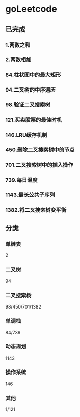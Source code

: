 # goLeetcode
## 已完成
### 1.两数之和
### 2.两数相加
### 84.柱状图中的最大矩形
### 94.二叉树的中序遍历
### 98.验证二叉搜索树
### 121.买卖股票的最佳时机
### 146.LRU缓存机制
### 450.删除二叉搜索树中的节点
### 701.二叉搜索树中的插入操作
### 739.每日温度
### 1143.最长公共子序列
### 1382.将二叉搜索树变平衡
## 分类
### 单链表
2
### 二叉树
94
### 二叉搜索树
98/450/701/1382
### 单调栈
84/739
### 动态规划
1143
### 操作系统
146
### 其他
1/121